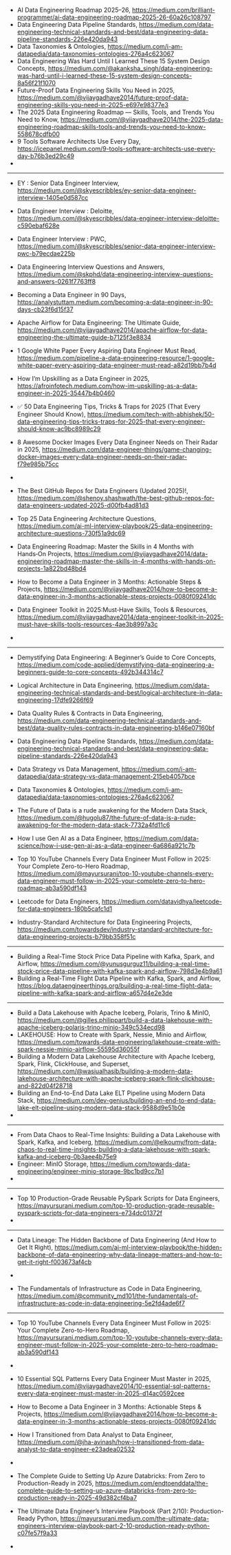

- AI Data Engineering Roadmap 2025–26, https://medium.com/brilliant-programmer/ai-data-engineering-roadmap-2025-26-60a26c108797
- Data Engineering Data Pipeline Standards, https://medium.com/data-engineering-technical-standards-and-best/data-engineering-data-pipeline-standards-226e420da943
- Data Taxonomies & Ontologies, https://medium.com/i-am-datapedia/data-taxonomies-ontologies-276a4c623067
- Data Engineering Was Hard Until I Learned These 15 System Design Concepts, https://medium.com/@akanksha_singh/data-engineering-was-hard-until-i-learned-these-15-system-design-concepts-8a56f21f1070
- Future-Proof Data Engineering Skills You Need in 2025, https://medium.com/@vijaygadhave2014/future-proof-data-engineering-skills-you-need-in-2025-e697e98377e3
- The 2025 Data Engineering Roadmap — Skills, Tools, and Trends You Need to Know, https://medium.com/@vijaygadhave2014/the-2025-data-engineering-roadmap-skills-tools-and-trends-you-need-to-know-558678cdfb00
- 9 Tools Software Architects Use Every Day, https://icepanel.medium.com/9-tools-software-architects-use-every-day-b76b3ed29c49
- 


----------------------------------------------------



 - EY : Senior Data Engineer Interview, https://medium.com/@skyescribbles/ey-senior-data-engineer-interview-1405e0d587cc
 - Data Engineer Interview : Deloitte, https://medium.com/@skyescribbles/data-engineer-interview-deloitte-c590ebaf628e
 - Data Engineer Interview : PWC, https://medium.com/@skyescribbles/senior-data-engineer-interview-pwc-b79ecdae225b
 - Data Engineering Interview Questions and Answers, https://medium.com/@skphd/data-engineering-interview-questions-and-answers-0261f7763ff8
 - Becoming a Data Engineer in 90 Days, https://analystuttam.medium.com/becoming-a-data-engineer-in-90-days-cb23f6d15f37
 - Apache Airflow for Data Engineering: The Ultimate Guide, https://medium.com/@vijaygadhave2014/apache-airflow-for-data-engineering-the-ultimate-guide-b7125f3e8834
 - 1 Google White Paper Every Aspiring Data Engineer Must Read, https://medium.com/pipeline-a-data-engineering-resource/1-google-white-paper-every-aspiring-data-engineer-must-read-a82d19bb7b4d
 - How I’m Upskilling as a Data Engineer in 2025, https://afroinfotech.medium.com/how-im-upskilling-as-a-data-engineer-in-2025-35447b4b0460
 - ✅ 50 Data Engineering Tips, Tricks & Traps for 2025 (That Every Engineer Should Know), https://medium.com/tech-with-abhishek/50-data-engineering-tips-tricks-traps-for-2025-that-every-engineer-should-know-ac9bc8989c29
 - 8 Awesome Docker Images Every Data Engineer Needs on Their Radar in 2025, https://medium.com/data-engineer-things/game-changing-docker-images-every-data-engineer-needs-on-their-radar-f79e985b75cc
 - 


- The Best GitHub Repos for Data Engineers (Updated 2025)!, https://medium.com/@shenoy.shashwath/the-best-github-repos-for-data-engineers-updated-2025-d00fb4ad81d3
- Top 25 Data Engineering Architecture Questions, https://medium.com/ai-ml-interview-playbook/25-data-engineering-architecture-questions-730f51a9dc69
- Data Engineering Roadmap: Master the Skills in 4 Months with Hands‑On Projects, https://medium.com/@vijaygadhave2014/data-engineering-roadmap-master-the-skills-in-4-months-with-hands-on-projects-1a822bd48bd4
- How to Become a Data Engineer in 3 Months: Actionable Steps & Projects, https://medium.com/@vijaygadhave2014/how-to-become-a-data-engineer-in-3-months-actionable-steps-projects-0080f09241dc
- Data Engineer Toolkit in 2025:Must‑Have Skills, Tools & Resources, https://medium.com/@vijaygadhave2014/data-engineer-toolkit-in-2025-must-have-skills-tools-resources-4ae3b8997a3c
- 


------------------------

- Demystifying Data Engineering: A Beginner’s Guide to Core Concepts, https://medium.com/code-applied/demystifying-data-engineering-a-beginners-guide-to-core-concepts-492b344314c7


- Logical Architecture in Data Engineering, https://medium.com/data-engineering-technical-standards-and-best/logical-architecture-in-data-engineering-17dfe9266f69
- Data Quality Rules & Contracts in Data Engineering, https://medium.com/data-engineering-technical-standards-and-best/data-quality-rules-contracts-in-data-engineering-b146e07160bf
- Data Engineering Data Pipeline Standards, https://medium.com/data-engineering-technical-standards-and-best/data-engineering-data-pipeline-standards-226e420da943
- Data Strategy vs Data Management, https://medium.com/i-am-datapedia/data-strategy-vs-data-management-215eb4057bce
- Data Taxonomies & Ontologies, https://medium.com/i-am-datapedia/data-taxonomies-ontologies-276a4c623067
- The Future of Data is a rude awakening for the Modern Data Stack, https://medium.com/@hugolu87/the-future-of-data-is-a-rude-awakening-for-the-modern-data-stack-7732a4fd11c6
- How I use Gen AI as a Data Engineer, https://medium.com/data-science/how-i-use-gen-ai-as-a-data-engineer-6a686a921c7b
- Top 10 YouTube Channels Every Data Engineer Must Follow in 2025: Your Complete Zero-to-Hero Roadmap, https://medium.com/@mayursurani/top-10-youtube-channels-every-data-engineer-must-follow-in-2025-your-complete-zero-to-hero-roadmap-ab3a590df143
- Leetcode for Data Engineers, https://medium.com/datavidhya/leetcode-for-data-engineers-180b5cafc1d1
- Industry-Standard Architecture for Data Engineering Projects, https://medium.com/towardsdev/industry-standard-architecture-for-data-engineering-projects-b79bb358f51c

 ----------------------------------------------------------------------------------------------------------------------------------------------------------------------------------------------------------
- Building a Real-Time Stock Price Data Pipeline with Kafka, Spark, and Airflow, https://medium.com/@yunusgurguz11/building-a-real-time-stock-price-data-pipeline-with-kafka-spark-and-airflow-798d3e4b9a61
- Building a Real-Time Flight Data Pipeline with Kafka, Spark, and Airflow, https://blog.dataengineerthings.org/building-a-real-time-flight-data-pipeline-with-kafka-spark-and-airflow-a657d4e2e3de
---------------------------------------------------------------------------------------------------------------------------------------------------------------------------------------------------------
 
- Build a Data Lakehouse with Apache Iceberg, Polaris, Trino & MinIO, https://medium.com/@gilles.philippart/build-a-data-lakehouse-with-apache-iceberg-polaris-trino-minio-349c534ecd98
- LAKEHOUSE: How to Create with Spark, Nessie, Minio and Airflow, https://medium.com/towards-data-engineering/lakehouse-create-with-spark-nessie-minio-airflow-55595d36055f
- Building a Modern Data Lakehouse Architecture with Apache Iceberg, Spark, Flink, ClickHouse, and Superset, https://medium.com/@wasiualhasib/building-a-modern-data-lakehouse-architecture-with-apache-iceberg-spark-flink-clickhouse-and-822d04f28718
- Building an End-to-End Data Lake ELT Pipeline using Modern Data Stack, https://medium.com/dev-genius/building-an-end-to-end-data-lake-elt-pipeline-using-modern-data-stack-9588d9e51b0e
- 

------------------------------------------------------------------------------------------------------

- From Data Chaos to Real-Time Insights: Building a Data Lakehouse with Spark, Kafka, and Iceberg, https://medium.com/@elkoumy/from-data-chaos-to-real-time-insights-building-a-data-lakehouse-with-spark-kafka-and-iceberg-0b3aee4b75e9
- Engineer: MinIO Storage, https://medium.com/towards-data-engineering/engineer-minio-storage-9bc1bd9cc7b1
- 

---------------------------------------------------------------------------------------------------------------------------

- Top 10 Production-Grade Reusable PySpark Scripts for Data Engineers, https://mayursurani.medium.com/top-10-production-grade-reusable-pyspark-scripts-for-data-engineers-e734dc01372f
- 

---------------------------------

- Data Lineage: The Hidden Backbone of Data Engineering (And How to Get It Right), https://medium.com/ai-ml-interview-playbook/the-hidden-backbone-of-data-engineering-why-data-lineage-matters-and-how-to-get-it-right-f003673af4cb
- 

- The Fundamentals of Infrastructure as Code in Data Engineering, https://medium.com/@community_md101/the-fundamentals-of-infrastructure-as-code-in-data-engineering-5e2fd4ade6f7

------------------------------------------------------------------------

- Top 10 YouTube Channels Every Data Engineer Must Follow in 2025: Your Complete Zero-to-Hero Roadmap, https://mayursurani.medium.com/top-10-youtube-channels-every-data-engineer-must-follow-in-2025-your-complete-zero-to-hero-roadmap-ab3a590df143
- 


- 10 Essential SQL Patterns Every Data Engineer Must Master in 2025, https://medium.com/@vijaygadhave2014/10-essential-sql-patterns-every-data-engineer-must-master-in-2025-d14ac0592cee
- How to Become a Data Engineer in 3 Months: Actionable Steps & Projects, https://medium.com/@vijaygadhave2014/how-to-become-a-data-engineer-in-3-months-actionable-steps-projects-0080f09241dc
- How I Transitioned from Data Analyst to Data Engineer, https://medium.com/@jha-avinash/how-i-transitioned-from-data-analyst-to-data-engineer-e23adea02532
- 


- The Complete Guide to Setting Up Azure Databricks: From Zero to Production-Ready in 2025, https://medium.com/endtoenddata/the-complete-guide-to-setting-up-azure-databricks-from-zero-to-production-ready-in-2025-49d382cf4ba7
-  The Ultimate Data Engineer’s Interview Playbook (Part 2/10): Production-Ready Python, https://mayursurani.medium.com/the-ultimate-data-engineers-interview-playbook-part-2-10-production-ready-python-c07fe57f9a33
-  
